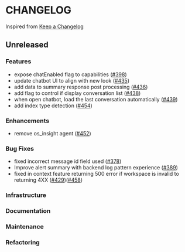 # CHANGELOG

Inspired from [Keep a Changelog](https://keepachangelog.com/en/1.0.0/)

## Unreleased

### Features

- expose chatEnabled flag to capabilities ([#398](https://github.com/opensearch-project/dashboards-assistant/pull/398))
- update chatbot UI to align with new look ([#435](https://github.com/opensearch-project/dashboards-assistant/pull/435))
- add data to summary response post processing ([#436](https://github.com/opensearch-project/dashboards-assistant/pull/436))
- add flag to control if display conversation list ([#438](https://github.com/opensearch-project/dashboards-assistant/pull/438))
- when open chatbot, load the last conversation automatically ([#439](https://github.com/opensearch-project/dashboards-assistant/pull/439))
- add index type detection ([#454](https://github.com/opensearch-project/dashboards-assistant/pull/454))

### Enhancements

- remove os_insight agent ([#452](https://github.com/opensearch-project/dashboards-assistant/pull/452))

### Bug Fixes

- fixed incorrect message id field used ([#378](https://github.com/opensearch-project/dashboards-assistant/pull/378))
- Improve alert summary with backend log pattern experience ([#389](https://github.com/opensearch-project/dashboards-assistant/pull/389))
- fixed in context feature returning 500 error if workspace is invalid to returning 4XX ([#429](https://github.com/opensearch-project/dashboards-assistant/pull/429))([#458](https://github.com/opensearch-project/dashboards-assistant/pull/458))

### Infrastructure

### Documentation

### Maintenance

### Refactoring
